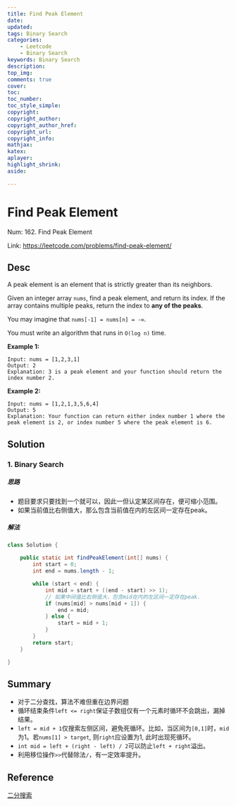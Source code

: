```yaml
---
title: Find Peak Element
date: 
updated:
tags: Binary Search
categories: 
	- Leetcode
	- Binary Search
keywords: Binary Search
description:
top_img:
comments: true
cover:
toc:
toc_number:
toc_style_simple:
copyright:
copyright_author:
copyright_author_href:
copyright_url:
copyright_info:
mathjax:
katex:
aplayer:
highlight_shrink:
aside:

---
```


# Find Peak Element

Num: 162. Find Peak Element

Link: https://leetcode.com/problems/find-peak-element/



## Desc

A peak element is an element that is strictly greater than its neighbors.

Given an integer array `nums`, find a peak element, and return its index. If the array contains multiple peaks, return the index to **any of the peaks**.

You may imagine that `nums[-1] = nums[n] = -∞`.

You must write an algorithm that runs in `O(log n)` time.

 

**Example 1:**

```
Input: nums = [1,2,3,1]
Output: 2
Explanation: 3 is a peak element and your function should return the index number 2.
```

**Example 2:**

```
Input: nums = [1,2,1,3,5,6,4]
Output: 5
Explanation: Your function can return either index number 1 where the peak element is 2, or index number 5 where the peak element is 6.
```

   

## Solution

### 1. Binary Search

##### 思路

- 题目要求只要找到一个就可以，因此一但认定某区间存在，便可缩小范围。
- 如果当前值比右侧值大，那么包含当前值在内的左区间一定存在peak。



##### 解法 

```java
class Solution {
  
    public static int findPeakElement(int[] nums) {
        int start = 0;
        int end = nums.length - 1;

        while (start < end) {
            int mid = start + ((end - start) >> 1);
            // 如果中间值比右侧值大，包含mid在内的左区间一定存在peak.
            if (nums[mid] > nums[mid + 1]) {
                end = mid;
            } else {
                start = mid + 1;
            }
        }
        return start;
    }     

}
```

   

## Summary

- 对于二分查找，算法不难但重在边界问题
- 循环结束条件`left <= right`保证子数组仅有一个元素时循环不会跳出，漏掉结果。
- `left = mid + 1`仅搜索左侧区间，避免死循环。比如，当区间为`[0,1]`时，`mid`为1。若`nums[1] > target`, 则`right`应设置为1, 此时出现死循环。
- `int mid = left + (right - left) / 2`可以防止`left + right`溢出。
- 利用移位操作`>>`代替除法`/`，有一定效率提升。





## Reference

[二分搜索](https://labuladong.github.io/algo/1/10/)